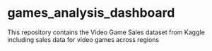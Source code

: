 # games_analysis_dashboard
This repository contains the Video Game Sales dataset from Kaggle including sales data for video games across regions
